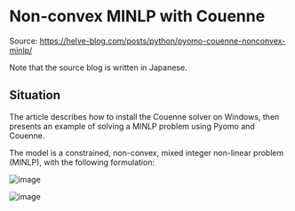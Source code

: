# Non-convex MINLP with Couenne

Source: https://helve-blog.com/posts/python/pyomo-couenne-nonconvex-minlp/

Note that the source blog is written in Japanese.

## Situation

The article describes how to install the Couenne solver on Windows, then presents an example of solving a MINLP problem using Pyomo and Couenne.

The model is a constrained, non-convex, mixed integer non-linear problem (MINLP), with the following formulation:

![image](https://user-images.githubusercontent.com/106039124/194242186-fcf9c067-137e-4349-b622-f0bb11687ee7.png)

![image](https://user-images.githubusercontent.com/106039124/194242334-cfb92565-9b6b-494e-8966-6cc97117d709.png)

